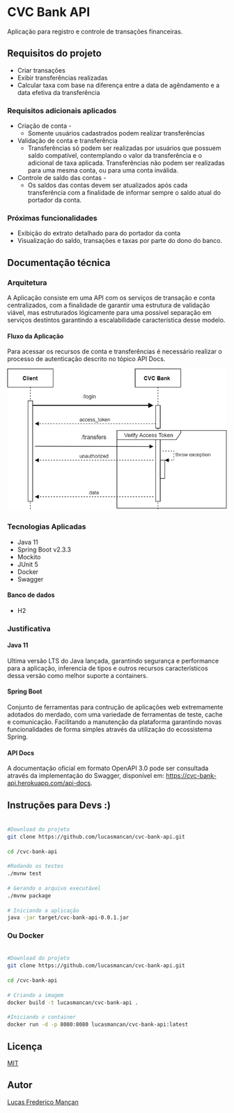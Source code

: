 # CVC Bank API

Aplicação para registro e controle de transações financeiras.

## Requisitos do projeto

* Criar transações
* Exibir transferências realizadas
* Calcular taxa com base na diferença entre a data de agêndamento e a data efetiva da transferência

### Requisitos adicionais aplicados

* Criação de conta - 
    - Somente usuários cadastrados podem realizar transferências
* Validação de conta e transferência
    - Transferências só podem ser realizadas por usuários que possuem saldo compatível, contemplando o valor da transferência e o adicional de taxa aplicada. Transferências não podem ser realizadas para uma mesma conta, ou para uma conta inválida.
* Controle de saldo das contas - 
    - Os saldos das contas devem ser atualizados após cada transferência com a finalidade de informar sempre o saldo atual do portador da conta.

### Próximas funcionalidades

* Exibição do extrato detalhado para do portador da conta
* Visualização do saldo, transações e taxas por parte do dono do banco.

## Documentação técnica

### Arquitetura

A Aplicação consiste em uma API com os serviços de transação e conta centralizados, com a finalidade de garantir uma estrutura de validação viável, mas estruturados lógicamente para uma possível separação em serviços destíntos garantindo a escalabilidade característica desse modelo.

#### Fluxo da Aplicação

Para acessar os recursos de conta e transferências é necessário realizar o processo de autenticação descrito no tópico API Docs.

![alt text](https://github.com/lucasmancan/cvc-bank-api/blob/master/cvc-api.png?raw=true)


### Tecnologias Aplicadas

* Java 11
* Spring Boot v2.3.3
* Mockito 
* JUnit 5 
* Docker
* Swagger

#### Banco de dados
* H2 

### Justificativa

#### Java 11

Ultima versão LTS do Java lançada, garantindo segurança e performance para a aplicação, inferencia de tipos e outros recursos característicos dessa versão como melhor suporte a containers.

#### Spring Boot

Conjunto de ferramentas para contrução de aplicações web extremamente adotados do merdado, com uma variedade de ferramentas de teste, cache e comunicação. Facilitando a manutenção da plataforma garantindo novas funcionalidades de forma simples através da utilização do ecossistema Spring. 

#### API Docs

A documentação oficial em formato OpenAPI 3.0 pode ser consultada através da implementação do Swagger, disponível em: https://cvc-bank-api.herokuapp.com/api-docs.

## Instruções para Devs :)

```bash

#Download do projeto
git clone https://github.com/lucasmancan/cvc-bank-api.git

cd /cvc-bank-api

#Rodando os testes
./mvnw test

# Gerando o arquivo executável 
./mvnw package

# Iniciando a aplicação
java -jar target/cvc-bank-api-0.0.1.jar

```

### Ou Docker

```bash

#Download do projeto
git clone https://github.com/lucasmancan/cvc-bank-api.git

cd /cvc-bank-api

# Criando a imagem
docker build -t lucasmancan/cvc-bank-api .

#Iniciando o container
docker run -d -p 8080:8080 lucasmancan/cvc-bank-api:latest 

```

## Licença
[MIT](https://choosealicense.com/licenses/mit/)

## Autor
[Lucas Frederico Mançan](https://www.linkedin.com/in/lucasmancan/)

